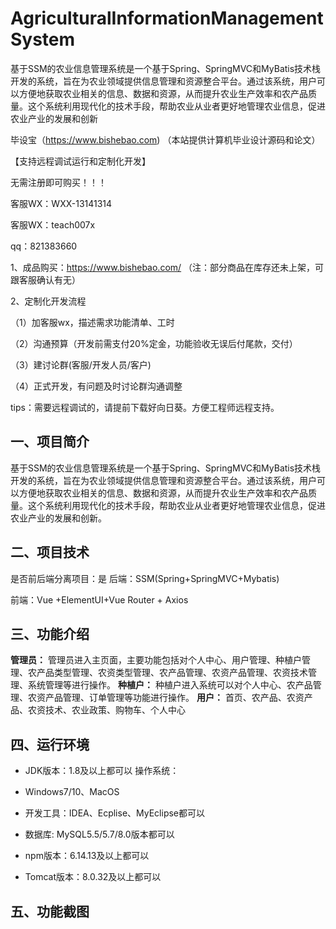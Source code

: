 # AgriculturalInformationManagementSystem
 基于SSM的农业信息管理系统是一个基于Spring、SpringMVC和MyBatis技术栈开发的系统，旨在为农业领域提供信息管理和资源整合平台。通过该系统，用户可以方便地获取农业相关的信息、数据和资源，从而提升农业生产效率和农产品质量。这个系统利用现代化的技术手段，帮助农业从业者更好地管理农业信息，促进农业产业的发展和创新

毕设宝（https://www.bishebao.com) （本站提供计算机毕业设计源码和论文）

【支持远程调试运行和定制化开发】

无需注册即可购买！！！

客服WX：WXX-13141314

客服WX：teach007x

qq：821383660


1、成品购买：https://www.bishebao.com/ （注：部分商品在库存还未上架，可跟客服确认有无）

2、定制化开发流程

（1）加客服wx，描述需求功能清单、工时

（2）沟通预算（开发前需支付20%定金，功能验收无误后付尾款，交付）

（3）建讨论群(客服/开发人员/客户)

（4）正式开发，有问题及时讨论群沟通调整

tips：需要远程调试的，请提前下载好向日葵。方便工程师远程支持。
<h2>一、项目简介</h2>
基于SSM的农业信息管理系统是一个基于Spring、SpringMVC和MyBatis技术栈开发的系统，旨在为农业领域提供信息管理和资源整合平台。通过该系统，用户可以方便地获取农业相关的信息、数据和资源，从而提升农业生产效率和农产品质量。这个系统利用现代化的技术手段，帮助农业从业者更好地管理农业信息，促进农业产业的发展和创新。
<h2>二、项目技术</h2>
是否前后端分离项目：是
后端：SSM(Spring+SpringMVC+Mybatis)

前端：Vue +ElementUI+Vue Router + Axios
<h2>三、功能介绍</h2>
<div class="markdown-heading" dir="auto">
<div class="markdown-heading" dir="auto">

<strong>管理员：</strong>
管理员进入主页面，主要功能包括对个人中心、用户管理、种植户管理、农产品类型管理、农资类型管理、农产品管理、农资产品管理、农资技术管理、系统管理等进行操作。
<strong>种植户：</strong>
种植户进入系统可以对个人中心、农产品管理、农资产品管理、订单管理等功能进行操作。
<strong>用户：</strong>
首页、农产品、农资产品、农资技术、农业政策、购物车、个人中心

</div>
</div>
<h2>四、运行环境</h2>
<ul dir="auto">
 	<li>
<p dir="auto">JDK版本：1.8及以上都可以 操作系统：</p>
</li>
 	<li>
<p dir="auto">Windows7/10、MacOS</p>
</li>
 	<li>
<p dir="auto">开发工具：IDEA、Ecplise、MyEclipse都可以</p>
</li>
 	<li>
<p dir="auto">数据库: MySQL5.5/5.7/8.0版本都可以</p>
</li>
 	<li>
<p dir="auto">npm版本：6.14.13及以上都可以</p>
</li>
 	<li>
<p dir="auto">Tomcat版本：8.0.32及以上都可以</p>
</li>
</ul>
<h2>五、功能截图<img class="aligncenter size-full wp-image" src="https://www.bishebao.com/wp-content/uploads/2024/08/基于SSM的农业信息管理系统/result/image_4_10.png" alt="" /></h2>
<img class="aligncenter size-full wp-image" src="https://www.bishebao.com/wp-content/uploads/2024/08/基于SSM的农业信息管理系统/result/image_5_11.png" alt="" />

<img class="aligncenter size-full wp-image" src="https://www.bishebao.com/wp-content/uploads/2024/08/基于SSM的农业信息管理系统/result/image_12_4.png" alt="" />
<img class="aligncenter size-full wp-image" src="https://www.bishebao.com/wp-content/uploads/2024/08/基于SSM的农业信息管理系统/result/image_13_5.png" alt="" />

<img class="aligncenter size-full wp-image" src="https://www.bishebao.com/wp-content/uploads/2024/08/基于SSM的农业信息管理系统/result/image_1_1.png" alt="" />


<img class="aligncenter size-full wp-image" src="https://www.bishebao.com/wp-content/uploads/2024/08/基于SSM的农业信息管理系统/result/image_6_12.png" alt="" />

<img class="aligncenter size-full wp-image" src="https://www.bishebao.com/wp-content/uploads/2024/08/基于SSM的农业信息管理系统/result/image_8_14.png" alt="" /><img class="aligncenter size-full wp-image" src="https://www.bishebao.com/wp-content/uploads/2024/08/基于SSM的农业信息管理系统/result/image_10_2.png" alt="" /><img class="aligncenter size-full wp-image" src="https://www.bishebao.com/wp-content/uploads/2024/08/基于SSM的农业信息管理系统/result/image_2_8.png" alt="" /><img class="aligncenter size-full wp-image" src="https://www.bishebao.com/wp-content/uploads/2024/08/基于SSM的农业信息管理系统/result/image_11_3.png" alt="" /><img class="aligncenter size-full wp-image" src="https://www.bishebao.com/wp-content/uploads/2024/08/基于SSM的农业信息管理系统/result/image_7_13.png" alt="" />
<img class="aligncenter size-full wp-image" src="https://www.bishebao.com/wp-content/uploads/2024/08/基于SSM的农业信息管理系统/result/image_15_7.png" alt="" /><img class="aligncenter size-full wp-image" src="https://www.bishebao.com/wp-content/uploads/2024/08/基于SSM的农业信息管理系统/result/image_14_6.png" alt="" />